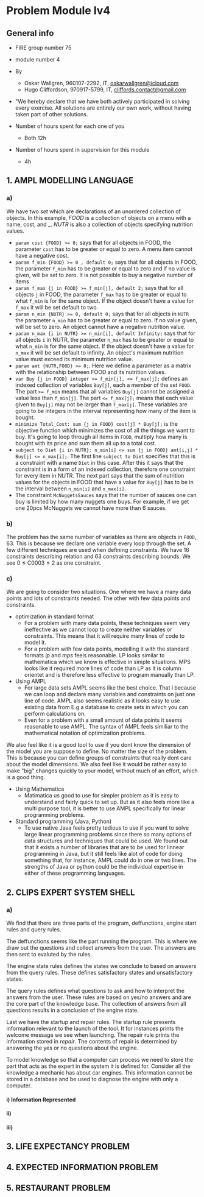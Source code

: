 # Problem Module lv4

## General info

- FIRE group number 75
- module number 4
- By

  - Oskar Wallgren, 960107-2292, IT, oskarwallgren@icloud.com
  - Hugo Cliffordson, 970917-5799, IT, cliffords.contact@gmail.com

- "We hereby declare that we have both actively participated in solving every exercise. All solutions are entirely our own work, without having taken part of other solutions.
- Number of hours spent for each one of you
  - Both 12h
- Number of hours spent in supervision for this module
  - 4h

## 1. AMPL MODELLING LANGUAGE

### a)

We have two _set_ which are declarations of an unordered collection of objects. In this example, _FOOD_ is a collection of objects on a menu with a name, cost, and **\_**. _NUTR_ is also a collection of objects specifying nutrition values.

- `param cost {FOOD} >= 0;` says that for all objects in FOOD, the parameter `cost` has to be greater or equal to zero. A menu item cannot have a negative cost.
- `param f_min {FOOD} >= 0 , default 0;` says that for all objects in FOOD, the parameter `f_min` has to be greater or equal to zero and if no value is given, will be set to zero. It is not possible to buy a negative number of items
- `param f_max {j in FOOD} >= f_min[j], default 2;` says that for all objects `j` in FOOD, the parameter `f_max` has to be greater or equal to what `f_min` is for the same object. If the object doesn't have a value for `f_max` it will be set default to two.
- `param n_min {NUTR} >= 0, default 0;` says that for all objects in `NUTR` the parameter `n_min` has to be greater or equal to zero. If no value given, will be set to zero. An object cannot have a negative nutrition value.
- `param n_max {i in NUTR} >= n_min[i], default Infinity;` says that for all objects `i` in NUTR, the parameter `n_max` has to be greater or equal to what `n_min` is for the same object. If the object doesn't have a value for `n_max` it will be set default to infinity. An object's maximum nutrition value must exceed its minimum nutrition value.
- `param amt {NUTR,FOOD} >= 0;`. Here we define a parameter as a matrix with the relationship between FOOD and its nutrition values.
- `var Buy {j in FOOD} integer >= f_min[j], <= f_max[j];` defines an indexed collection of variables `Buy[j]`, each a member of the set `FOOD`. The part `>= f_min` means that all variables `Buy[j]` cannot be assigned a value less than `f_min[j]`. The part `<= f_max[j];` means that each value given to `Buy[j]` may not be larger than `f_max[j]`. These variables are going to be integers in the interval representing how many of the item is bought.
- `minimize Total_Cost: sum {j in FOOD} cost[j] * Buy[j];` is the objective function which minimizes the cost of all the things we want to buy. It's going to loop through all items in `FOOD`, multiply how many is bought with its price and sum them all up to a total cost.
- `subject to Diet {i in NUTR}: n_min[i] <= sum {j in FOOD} amt[i,j] * Buy[j] <= n_max[i];`. The first line `subject to Diet` specifies that this is a constraint with a name `Diet` in this case. After this it says that the constraint is in a form of an indexed collection, therefore one constraint for every item in NUTR. The next part says that the sum of nutrition values for the objects in FOOD that have a value for `Buy[j]` has to be in the interval between `n_min[i]` and `n_max[i]`.
- The constraint `McNuggetsSauces` says that the number of sauces one can buy is limited by how many nuggets one buys. For example, if we get one 20pcs McNuggets we cannot have more than 6 sauces.

### b)

The problem has the same number of variables as there are objects in `FOOD`, 63. This is because we declare one variable every loop through the set. A few different techniques are used when defining constraints. We have 16 constraints describing relation and 63 constraints describing bounds. We see $0 \le \text{C0003} \le 2$ as one constraint.

### c)

We are going to consider two situations. One where we have a many data points and lots of constraints needed. The other with few data points and constraints.

- optimization in standard format
  - For a problem with many data points, these techniques seem very ineffective as we cannot loop to create neither variables or constraints. This means that it will require many lines of code to model it.
  - For a problem with few data points, modelling it with the standard formats _lp_ and _mps_ feels reasonable. LP looks similar to mathematica which we know is effective in simple situations. MPS looks like it required more lines of code than LP as it is column orientet and is therefore less effective to program manually than LP.
- Using AMPL
  - For large data sets AMPL seems like the best choice. That i because we can loop and declare many variables and constraints on just one line of code. AMPL also seems realistic as it looks easy to use existing data from E.g a database to create sets in which you can perform calculations on.
  - Even for a problem with a small amount of data points it seems reasonable to use AMPL. The syntax of AMPL feels similiar to the mathematical notation of optimization problems.

We also feel like it is a good tool to use if you dont know the dimension of the model you are suppose to define. No matter the size of the problem. This is because you can define groups of constraints that really dont care about the model dimensions. We also feel like it would be rather easy to make "big" changes quickly to your model, without much of an effort, which is a good thing.

- Using Mathematica
  - Matimatica us good to use for simpler problem as it is easy to understand and fairly quick to set up. But as it also feels more like a multi purpose tool, it is better to use AMPL specifically for linear programming problems.
- Standard programming (Java, Python)
  - To use native Java feels pretty tedious to use if you want to solve large linear programming problems since there so many options of data structures and techniques that could be used. We found out that it exists a number of libraries that are to be used for linnear programming in Java, but it still feels like alot of code for doing something that, for instance, AMPL could do in one or two lines. The strengths of Java or python could be the individual expertise in either of these programming languages.

## 2. CLIPS EXPERT SYSTEM SHELL

### a)

We find that there are three parts of the program, deffunctions, engine start rules and query rules.

The deffunctions seems like the part running the program. This is where we draw out the questions and collect answers from the user. The answers are then sent to evaluted by the rules.

The engine state rules defines the states we conclude to based on answers from the query rules. These defines satisfactory states and unsatisfactory states.

The query rules defines what questions to ask and how to interpret the answers from the user. These rules are based on yes/no answers and are the core part of the knowledge base. The collection of answers from all questions results in a conclusion of the engine state.

Last we have the startup and repair rules. The startup rule presents information relevant to the launch of the tool. It for instances prints the welcome message we see when launching. The repair rule prints the information stored in *repair*. The contents of repair is determined by answering the yes or no questions about the engine. 


To model knowledge so that a computer can process we need to store the part that acts as the expert in the system it is defined for. Consider all the knowledge a mechanic has about car engines. This information cannot be stored in a database and be used to diagnose the engine with only a computer. 


#### i) Information Represented

#### ii)

#### iii)

## 3. LIFE EXPECTANCY PROBLEM

## 4. EXPECTED INFORMATION PROBLEM

## 5. RESTAURANT PROBLEM
